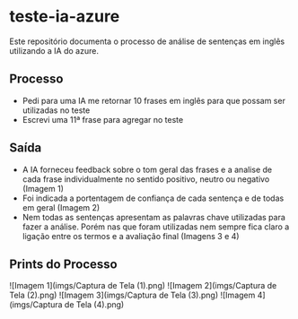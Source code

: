 # teste-ia-azure

Este repositório documenta o processo de análise de sentenças em inglês utilizando a IA do azure.

## Processo

- Pedi para uma IA me retornar 10 frases em inglês para que possam ser utilizadas no teste
- Escrevi uma 11ª frase para agregar no teste

## Saída

- A IA forneceu feedback sobre o tom geral das frases e a analise de cada frase individualmente no sentido positivo, neutro ou negativo (Imagem 1)
- Foi indicada a portentagem de confiança de cada sentença e de todas em geral (Imagem 2)
- Nem todas as sentenças apresentam as palavras chave utilizadas para fazer a análise. Porém nas que foram utilizadas nem sempre fica claro a ligação entre os termos e a avaliação final (Imagens 3 e 4)

## Prints do Processo

![Imagem 1](imgs/Captura de Tela (1).png)
![Imagem 2](imgs/Captura de Tela (2).png)
![Imagem 3](imgs/Captura de Tela (3).png)
![Imagem 4](imgs/Captura de Tela (4).png)
